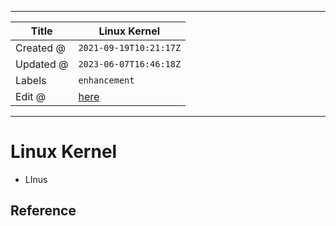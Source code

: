 -----

| Title     | Linux Kernel                                        |
| --------- | --------------------------------------------------- |
| Created @ | `2021-09-19T10:21:17Z`                              |
| Updated @ | `2023-06-07T16:46:18Z`                              |
| Labels    | `enhancement`                                       |
| Edit @    | [here](https://github.com/junxnone/linux/issues/13) |

-----

# Linux Kernel

  - LInus

## Reference

